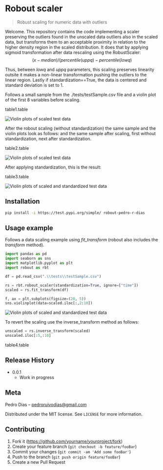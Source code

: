 # Robout scaler

> Robust scaling for numeric data with outliers

Welcome. This repository contains the code implementing a scaler preserving the outliers 
found in the unscaled data outliers also in the scaled data, but transforms them to an 
acceptable proximity in relation to the higher density region in the scaled distribution. 
It does that by applying sigmoid transformation after data rescaling using the RobustScaler: 
$$(x-median)/(percentile(uppq)-percentile(lowq)$$
 
Thus, between *lowq* and *uppq* parameters, this scaling preserves linearity outsite it 
makes a non-linear transformation pushing the outliers to the linear region. Lastly if 
standardization==True, the data is centered and standard deviation is set to 1.

Follows a small sample from the ./tests/testSample.csv file and a violin plot of the first 8
variables before scaling.

table1.table

![Violin plots of scaled test data](https://github.com/pedro-r-dias/robout/tree/master/resources/fig1.png)


After the robout scaling (without standardization) the same sample and the violin plots look as follows:
and the same sample after 
scaling, first without standardization, next after standardization.

table2.table

![Violin plots of scaled test data](https://github.com/pedro-r-dias/robout/tree/master/resources/fig2.png)

After applying standardization, this is the result:

table3.table

![Violin plots of scaled and standardized test data](https://github.com/pedro-r-dias/robout/tree/master/resources/fig3.png)




## Installation

```sh
pip install -i https://test.pypi.org/simple/ robout-pedro-r-dias
```

## Usage example

Follows a data scaling example using *fit_transform* (robout also includes the *transform* method). 

```python
import pandas as pd
import seaborn as sns
import matplotlib.pyplot as plt
import robout as rbt

df = pd.read_csv(".\\tests\\testSample.csv")

rs = rbt.robout_scaler(standardization=True, ignore=["time"])
scaled = rs.fit_transform(df)

f, ax = plt.subplots(figsize=(20, 5))
sns.violinplot(data=scaled.iloc[:,2:10])
```

![Violin plots of scaled and standardized test data](https://github.com/pedro-r-dias/robout/tree/master/resources/fig3.png)

To revert the scaling use the inverse_transform method as follows:

```python
unscaled = rs.inverse_transform(scaled)
unscaled.iloc[:5,:10]
```

table4.table




## Release History

* 0.0.1
    * Work in progress

## Meta

Pedro Dias – pedroruivodias@gmail.com

Distributed under the MIT license. See ``LICENSE`` for more information.


## Contributing

1. Fork it (<https://github.com/yourname/yourproject/fork>)
2. Create your feature branch (`git checkout -b feature/fooBar`)
3. Commit your changes (`git commit -am 'Add some fooBar'`)
4. Push to the branch (`git push origin feature/fooBar`)
5. Create a new Pull Request
